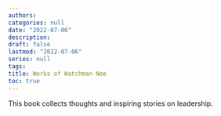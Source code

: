 ```yaml
---
authors:
categories: null
date: "2022-07-06"
description: 
draft: false
lastmod: "2022-07-06"
series: null
tags:
title: Works of Watchman Nee
toc: true
---
```



This book collects thoughts and inspiring stories on leadership.


